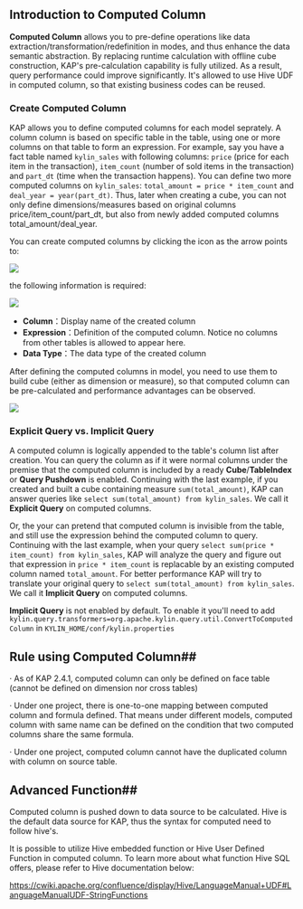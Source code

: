 

## Introduction to Computed Column


**Computed Column** allows you to pre-define operations like data extraction/transformation/redefinition in modes, and thus enhance the data semantic abstraction. By replacing runtime calculation with offline cube construction, KAP's pre-calculation capability is fully utilized. As a result, query performance could improve significantly. It's allowed to use Hive UDF in computed column, so that existing business codes can be reused.


### Create Computed Column

KAP allows you to define computed columns for each model seprately. A column column is based on specific table in the table, using one or more columns on that table to form an expression. For example, say you have a fact table named `kylin_sales` with following columns: `price` (price for each item in the transaction), `item_count` (number of sold items in the transaction) and `part_dt` (time when the transaction happens). You can define two more computed columns on `kylin_sales`: `total_amount = price * item_count` and `deal_year = year(part_dt)`. Thus, later when creating a cube, you can not only define dimensions/measures based on original columns price/item_count/part_dt, but also from newly added computed columns total_amount/deal_year.

You can create computed columns by clicking the icon as the arrow points to:

![](images/computed_column_en.1.png)


the following information is required:

![](images/computed_column_en.2.png)

+ **Column**：Display name of the created column
+ **Expression**：Definition of the computed column. Notice no columns from other tables is allowed to appear here.
+ **Data Type**：The data type of the created column

After defining the computed columns in model, you need to use them to build cube (either as dimension or measure), so that computed column can be pre-calculated and performance advantages can be observed.


![](images/computed_column_en.3.png)

### Explicit Query vs. Implicit Query

A computed column is logically appended to the table's column list after creation. You can query the column as if it were normal columns under the premise that the computed column is included by a ready **Cube**/**TableIndex** or **Query Pushdown** is enabled. Continuing with the last example, if you created and built a cube containing measure `sum(total_amount)`, KAP can answer queries like `select sum(total_amount) from kylin_sales`. We call it **Explicit Query** on computed columns. 

Or, the your can pretend that computed column is invisible from the table, and still use the expression behind the computed column to query. Continuing with the last example, when your query `select sum(price * item_count) from kylin_sales`, KAP will analyze the query and figure out that expression in `price * item_count` is replacable by an existing computed column named `total_amount`. For better performance KAP will try to translate your original query to `select sum(total_amount) from kylin_sales`. We call it **Implicit Query** on computed columns.

**Implicit Query** is not enabled by default. To enable it you'll need to add `kylin.query.transformers=org.apache.kylin.query.util.ConvertToComputedColumn` in `KYLIN_HOME/conf/kylin.properties`

## Rule using Computed Column##

· As of KAP 2.4.1, computed column can only be defined on face table (cannot be defined on dimension nor cross tables)

· Under one project, there is one-to-one mapping between computed column and formula defined. That means under different models, computed column with same name can be defined on the condition that two computed columns share the same formula. 

· Under one project, computed column cannot have the duplicated column with column on source table.



## Advanced Function##

Computed column is pushed down to data source to be calculated. Hive is the default data source for KAP, thus the syntax for computed need to follow hive's. 

It is possible to utilize Hive embedded function or Hive User Defined Function in computed column. To learn more about what function Hive SQL offers, please refer to Hive documentation below:

https://cwiki.apache.org/confluence/display/Hive/LanguageManual+UDF#LanguageManualUDF-StringFunctions

